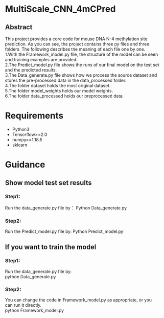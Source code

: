 # MultiScale_CNN_4mCPred
## Abstract  
This project provides a core code for mouse DNA N-4 methylation site prediction. As you can see, the project contains three py files and three folders. The following describes the meaning of each file one by one.    
1.With the Framework_model.py file, the structure of the model can be seen and training examples are provided.  
2.The Predict_model.py file shows the runs of our final model on the test set and the predicted results.  
3.The Data_generate.py file shows how we process the source dataset and stores the pre-processed data in the data_processed folder.  
4.The folder dataset holds the most original dataset.  
5.The folder model_weights holds our model weights.  
6.The folder data_processed holds our preprocessed data.  

# Requirements
* Python3  
* Tensorflow>=2.0  
* numpy==1.18.5 
* sklearn


# Guidance  

## Show model test set results  
### Step1:  
Run the data_generate.py file by： Python Data_generate.py
### Step2:  
Run the Predict_model.py file by:  Python Predict_model.py

## If you want to train the model  
### Step1:  
Run the data_generate.py file by:  
python Data_generate.py  
### Step2:  
You can change the code in Framework_model.py as appropriate, or you can run it directly.  
python Framework_model.py
